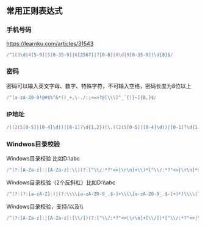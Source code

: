 ## 常用正则表达式

### 手机号码

https://learnku.com/articles/31543

```js
/^1(3\d|4[5-9]|5[0-35-9]|6[2567]|7[0-8]|8\d|9[0-35-9])\d{8}$/
```

### 密码

密码可以输入英文字母、数字、特殊字符，不可输入空格，密码长度为8位以上

```js
/^[a-zA-Z0-9!@#$%^&*()_+,\-./:;<=>?@[\\\]^_`{|}~]{8,}$/
```



### IP地址

```js
/((2(5[0-5]|[0-4]\d))|[0-1]?\d{1,2})(\.((2(5[0-5]|[0-4]\d))|[0-1]?\d{1,2})){3}/
```



### Windwos目录校验

Windows目录校验 比如D:\abc

```js
/^(?:[A-Za-z]:|[A-Za-z]:\\)(?:[^\\/:*?"<>|\r\n]+\\)*[^\\/:*?"<>|\r\n]*$/
```

Windows目录校验（2个反斜杠）比如D:\\\abc

```js
/^(?:(?:[a-zA-Z]:)|(?:\\\\[a-zA-Z0-9_.$-]+\\\\[a-zA-Z0-9_.$-]+)*)\\\\(?:[^\\\\/:*?"<>|\r\n]+\\\\)*[^\\\\/:*?"<>|\r\n]*$/
```

Windows目录校验，支持/以及\\\

```js
/^(?:[A-Za-z]:|[A-Za-z]:[\\/])(?:[^\\/:*?"<>|\r\n]+[\\/])*[^\\/:*?"<>|\r\n]*$/
```

